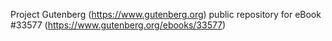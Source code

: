 Project Gutenberg (https://www.gutenberg.org) public repository for eBook #33577 (https://www.gutenberg.org/ebooks/33577)
